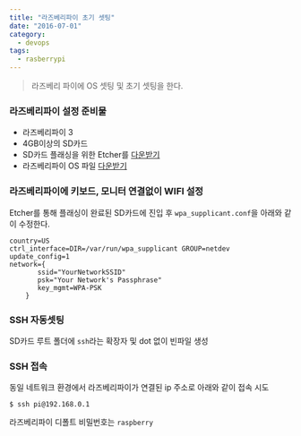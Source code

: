 ```yaml
---
title: "라즈베리파이 초기 셋팅"
date: "2016-07-01"
category:
  - devops
tags:
  - rasberrypi
---
```

> 라즈베리 파이에 OS 셋팅 및 초기 셋팅을 한다.

### 라즈베리파이 설정 준비물
* 라즈베리파이 3
* 4GB이상의 SD카드
* SD카드 플래싱을 위한 Etcher를 [다운받기](https://www.balena.io/etcher/)
* 라즈베리파이 OS 파일 [다운받기](https://www.raspberrypi.org/downloads/raspbian/)

### 라즈베리파이에 키보드, 모니터 연결없이 WIFI 설정
Etcher를 통해 플래싱이 완료된 SD카드에 진입 후 `wpa_supplicant.conf`을 아래와 같이 수정한다.
```
country=US
ctrl_interface=DIR=/var/run/wpa_supplicant GROUP=netdev update_config=1
network={
       ssid="YourNetworkSSID"
       psk="Your Network's Passphrase"
       key_mgmt=WPA-PSK
    }
```

### SSH 자동셋팅
SD카드 루트 폴더에 `ssh`라는 확장자 및 dot 없이 빈파일 생성

### SSH 접속
동일 네트워크 환경에서 라즈베리파이가 연결된 ip 주소로 아래와 같이 접속 시도

```shell
$ ssh pi@192.168.0.1
```
라즈베리파이 디폴트 비밀번호는 `raspberry`

